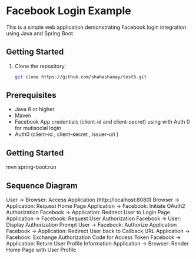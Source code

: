 # Facebook Login Example

This is a simple web application demonstrating Facebook login integration using Java and Spring Boot.

## Getting Started

1. Clone the repository:

   ```bash
   git clone https://github.com/shahashanay/test5.git
   ```

## Prerequisites

- Java 8 or higher
- Maven
- Facebook App credentials (client-id and client-secret) using with Auth 0 for mutisocial login
- Auth0 (client-id , client-secret , issuer-uri )

## Getting Started

mvn spring-boot:run

## Sequence Diagram

User -> Browser: Access Application (http://localhost:8080)
Browser -> Application: Request Home Page
Application -> Facebook: Initiate OAuth2 Authorization
Facebook -> Application: Redirect User to Login Page
Application -> Facebook: Request User Authorization
Facebook -> User: Display Authorization Prompt
User -> Facebook: Authorize Application
Facebook -> Application: Redirect User back to Callback URL
Application -> Facebook: Exchange Authorization Code for Access Token
Facebook -> Application: Return User Profile Information
Application -> Browser: Render Home Page with User Profile
